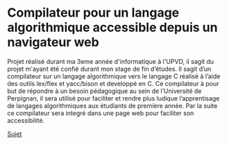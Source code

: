 # Compilateur pour un langage algorithmique accessible depuis un navigateur web

Projet réalisé durant ma 3eme année d'informatique à l'UPVD, il sagit du projet m'ayant été confié durant mon stage de fin d’études. Il sagit d’un compilateur sur un langage algorithmique vers le langage C réalisé à l’aide des outils lex/flex et yacc/bison et developpé en C. Ce compilateur à pour but de répondre à un besoin pédagogique au sein de l’Université de Perpignan, il sera utilisé pour faciliter et rendre plus ludique l’apprentisage de langages algorithmiques aux étudiants de première année. Par la suite ce compilateur sera integré dans une page web pour faciliter son accessibilité.

[Sujet](./doc/StageL3-CompilationWeb.pdf)